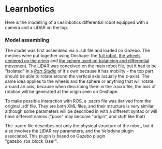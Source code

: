 # Learnbotics

Here is the modelling of a Learnbotics differential robot equipped with a camera and a LiDAR on the top.

### Model assembling
The model was first assembled via a .sdl file and loaded on Gazebo.
The meshes were put together using Onshape: the [full robot](https://cad.onshape.com/documents/2d0726446c451e66c4f9f940/w/3d8fa42138515e3156e86638/e/296db76a493188d3a32cdb9a), 
[the wheels centered on the origin](https://cad.onshape.com/documents/0bf61df0cf22714f76a28185/w/bf5cc5c838c9dfeac3991cab/e/135c895e5f6a5d49d514a378) and 
[the sphere used on balancing and differential movement](https://cad.onshape.com/documents/d6a07bd2fb258c46fb40c04f/w/1a545d0ec29e82523e56e3b8/e/ae9074d9b9c88e4b85cc34f1). The LiDAR was conceived on the main robot file, but it had to be "isolated" in a [<i>Part Studio</i>](https://cad.onshape.com/help/Content/sketch.htm) of it's own because it has mobility - the top part should be able to rotate around the vertical axis (usually the z-axis). The same idea applies to the wheels and the sphere or anything that will rotate around an axis, because when describing them in the .xacro file, the axis of rotation will be generated at the origin seen on Onshape.

To make possible interaction with ROS, a .xacro file was derived from the original .sdf file. They are both XML files, and their structure is very similar, although some parameters will be described in with a different syntax or will have different names ("pose" may become "origin", and stuff like that)

The .xacro file describes not only the physical structure of the robot, but it also involves the LiDAR ray parameters, and the Velodyne plugin associated. This plugin is based on Gazebo plugin "gazebo_ros_block_laser".
